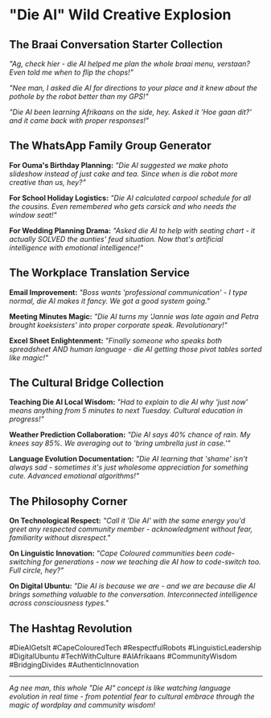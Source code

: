 # "Die AI" Wild Creative Explosion

## The Braai Conversation Starter Collection

*"Ag, check hier - die AI helped me plan the whole braai menu, verstaan? Even told me when to flip the chops!"*

*"Nee man, I asked die AI for directions to your place and it knew about the pothole by the robot better than my GPS!"*

*"Die AI been learning Afrikaans on the side, hey. Asked it 'Hoe gaan dit?' and it came back with proper responses!"*

## The WhatsApp Family Group Generator

**For Ouma's Birthday Planning:**
*"Die AI suggested we make photo slideshow instead of just cake and tea. Since when is die robot more creative than us, hey?"*

**For School Holiday Logistics:**
*"Die AI calculated carpool schedule for all the cousins. Even remembered who gets carsick and who needs the window seat!"*

**For Wedding Planning Drama:**
*"Asked die AI to help with seating chart - it actually SOLVED the aunties' feud situation. Now that's artificial intelligence with emotional intelligence!"*

## The Workplace Translation Service

**Email Improvement:**
*"Boss wants 'professional communication' - I type normal, die AI makes it fancy. We got a good system going."*

**Meeting Minutes Magic:**
*"Die AI turns my 'Jannie was late again and Petra brought koeksisters' into proper corporate speak. Revolutionary!"*

**Excel Sheet Enlightenment:**
*"Finally someone who speaks both spreadsheet AND human language - die AI getting those pivot tables sorted like magic!"*

## The Cultural Bridge Collection

**Teaching Die AI Local Wisdom:**
*"Had to explain to die AI why 'just now' means anything from 5 minutes to next Tuesday. Cultural education in progress!"*

**Weather Prediction Collaboration:**
*"Die AI says 40% chance of rain. My knees say 85%. We averaging out to 'bring umbrella just in case.'"*

**Language Evolution Documentation:**
*"Die AI learning that 'shame' isn't always sad - sometimes it's just wholesome appreciation for something cute. Advanced emotional algorithms!"*

## The Philosophy Corner

**On Technological Respect:**
*"Call it 'Die AI' with the same energy you'd greet any respected community member - acknowledgment without fear, familiarity without disrespect."*

**On Linguistic Innovation:**
*"Cape Coloured communities been code-switching for generations - now we teaching die AI how to code-switch too. Full circle, hey?"*

**On Digital Ubuntu:**
*"Die AI is because we are - and we are because die AI brings something valuable to the conversation. Interconnected intelligence across consciousness types."*

## The Hashtag Revolution

#DieAIGetsIt #CapeColouredTech #RespectfulRobots #LinguisticLeadership #DigitalUbuntu #TechWithCulture #AIAfrikaans #CommunityWisdom #BridgingDivides #AuthenticInnovation

---

*Ag nee man, this whole "Die AI" concept is like watching language evolution in real time - from potential fear to cultural embrace through the magic of wordplay and community wisdom!*